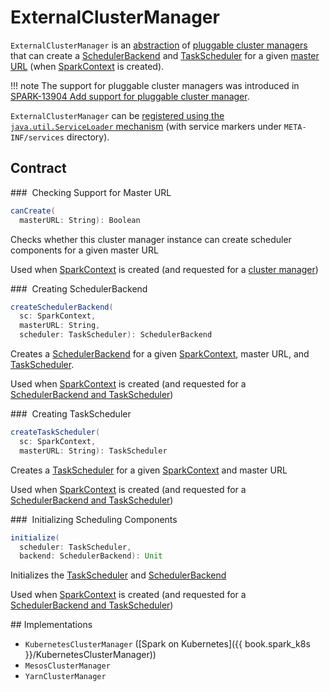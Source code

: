# ExternalClusterManager

`ExternalClusterManager` is an [abstraction](#contract) of [pluggable cluster managers](#implementations) that can create a [SchedulerBackend](#createSchedulerBackend) and [TaskScheduler](#createTaskScheduler) for a given [master URL](#canCreate) (when [SparkContext](../SparkContext.md) is created).

!!! note
    The support for pluggable cluster managers was introduced in [SPARK-13904 Add support for pluggable cluster manager](https://issues.apache.org/jira/browse/SPARK-13904).

`ExternalClusterManager` can be [registered using the `java.util.ServiceLoader` mechanism](../SparkContext-creating-instance-internals.md#getClusterManager) (with service markers under `META-INF/services` directory).

## Contract

### <span id="canCreate"> Checking Support for Master URL

```scala
canCreate(
  masterURL: String): Boolean
```

Checks whether this cluster manager instance can create scheduler components for a given master URL

Used when [SparkContext](../SparkContext.md) is created (and requested for a [cluster manager](../SparkContext.md#getClusterManager))

### <span id="createSchedulerBackend"> Creating SchedulerBackend

```scala
createSchedulerBackend(
  sc: SparkContext,
  masterURL: String,
  scheduler: TaskScheduler): SchedulerBackend
```

Creates a [SchedulerBackend](SchedulerBackend.md) for a given [SparkContext](../SparkContext.md), master URL, and [TaskScheduler](TaskScheduler.md).

Used when [SparkContext](../SparkContext.md) is created (and requested for a [SchedulerBackend and TaskScheduler](../SparkContext.md#createTaskScheduler))

### <span id="createTaskScheduler"> Creating TaskScheduler

```scala
createTaskScheduler(
  sc: SparkContext,
  masterURL: String): TaskScheduler
```

Creates a [TaskScheduler](TaskScheduler.md) for a given [SparkContext](../SparkContext.md) and master URL

Used when [SparkContext](../SparkContext.md) is created (and requested for a [SchedulerBackend and TaskScheduler](../SparkContext.md#createTaskScheduler))

### <span id="initialize"> Initializing Scheduling Components

```scala
initialize(
  scheduler: TaskScheduler,
  backend: SchedulerBackend): Unit
```

Initializes the [TaskScheduler](TaskScheduler.md) and [SchedulerBackend](SchedulerBackend.md)

Used when [SparkContext](../SparkContext.md) is created (and requested for a [SchedulerBackend and TaskScheduler](../SparkContext.md#createTaskScheduler))

## Implementations

* `KubernetesClusterManager` ([Spark on Kubernetes]({{ book.spark_k8s }}/KubernetesClusterManager))
* `MesosClusterManager`
* `YarnClusterManager`
